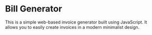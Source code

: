 # Bill Generator
This is a simple web-based invoice generator built using JavaScript. It allows you to easily create invoices in a modern minimalist design.

